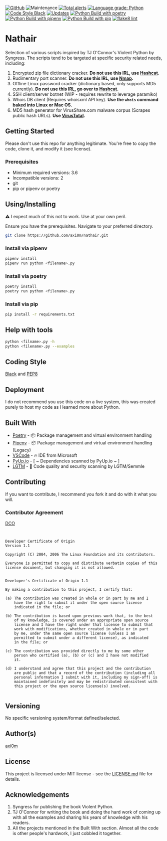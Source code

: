 [![GitHub](https://img.shields.io/github/license/axi0m/nathair?color=bright-green&style=flat-square)](https://github.com/axi0m/nathair/blob/master/LICENSE.md)
![Maintenance](https://img.shields.io/maintenance/yes/2022?style=flat-square)
[![Total alerts](https://img.shields.io/lgtm/alerts/g/axi0m/nathair.svg?logo=lgtm&logoWidth=18&style=flat-square)](https://lgtm.com/projects/g/axi0m/nathair/alerts/)
[![Language grade: Python](https://img.shields.io/lgtm/grade/python/g/axi0m/nathair.svg?logo=lgtm&logoWidth=18&style=flat-square)](https://lgtm.com/projects/g/axi0m/nathair/context:python)
[![Code Style Black](https://img.shields.io/badge/code%20style-black-000000.svg?style=flat-square)](https://github.com/psf/black)
[![Updates](https://pyup.io/repos/github/axi0m/nathair/shield.svg?style=flat-square)](https://pyup.io/repos/github/axi0m/nathair/)
[![Python Build with poetry](https://github.com/axi0m/nathair/actions/workflows/build-poetry.yml/badge.svg?style=flat-square)](https://github.com/axi0m/nathair/actions/workflows/build-poetry.yml)
[![Python Build with pipenv](https://github.com/axi0m/nathair/actions/workflows/build-pipenv.yml/badge.svg?style=flat-square)](https://github.com/axi0m/nathair/actions/workflows/build-pipenv.yml)
[![Python Build with pip](https://github.com/axi0m/nathair/actions/workflows/build-pip.yml/badge.svg?style=flat-square)](https://github.com/axi0m/nathair/actions/workflows/build-pip.yml)
[![flake8 lint](https://github.com/axi0m/nathair/actions/workflows/flake8-lint.yml/badge.svg?style=flat-square)](https://github.com/axi0m/nathair/actions/workflows/flake8-lint.yml)

# Nathair

Selection of various scripts inspired by TJ O'Connor's Violent Python by Syngress. The scripts tend to be targeted at specific security related needs, including:

1. Encrypted zip file dictionary cracker. **Do not use this IRL, use [Hashcat](https://hashcat.net/hashcat/).**
2. Rudimentary port scanner. **Do not use this IRL, use [Nmap](https://nmap.org/).**
3. Offline Linux password cracker (dictionary based, only supports MD5 currently). **Do not use this IRL, go over to [Hashcat](https://hashcat.net/hashcat/).**
4. SSH client/server botnet (WIP - requires rewrite to leverage paramiko)
5. Whois DB client (Requires whoisxml API key). **Use the `whois` command baked into Linux or Mac OS.**
6. MD5 hash generator for VirusShare.com malware corpus (Scrapes public hash URLs). **Use [VirusTotal](https://www.virustotal.com/gui/home/search).**

## Getting Started

Please don't use this repo for anything legitimate. You're free to copy the code, clone it, and modify it (see license).

### Prerequisites

- Minimum required versions: 3.6
- Incompatible versions: 2
- git
- pip or pipenv or poetry

## Using/Installing

⚠ I expect much of this not to work. Use at your own peril.

Ensure you have the prerequisites.
Navigate to your preferred directory.

```bash
git clone https://github.com/axi0m/nathair.git
```

### Install via pipenv

```bash
pipenv install
pipenv run python <filename>.py
```

### Install via poetry

```bash
poetry install
poetry run python <filename>.py
```

### Install via pip

```bash
pip install -r requirements.txt
```

## Help with tools

```bash
python <filname>.py -h
python <filename>.py --examples
```

## Coding Style

[Black](https://github.com/psf/black) and [PEP8](https://www.python.org/dev/peps/pep-0008/)

## Deployment

I do not recommend you use this code on a live system, this was created purely to host my code as I learned more about Python.

## Built With

- [Poetry](https://python-poetry.org/) - 📦 Package management and virtual environment handling
- [Pipenv](https://pipenv.readthedocs.io/en/latest/) - 📦 Package management and virtual environment handling (Legacy)
- [VSCode](https://code.visualstudio.com/) - 🔥 IDE from Microsoft
- [PyUp.io](https://pyup.io) - [ ~ Dependencies scanned by PyUp.io ~ ]
- [LGTM](https://lgtm.com) - 🔐 Code quality and security scanning by LGTM/Semmle

## Contributing

If you want to contribute, I recommend you fork it and do with it what you will.

### Contributor Agreement

[DCO](https://developercertificate.org/)

```text


Developer Certificate of Origin
Version 1.1

Copyright (C) 2004, 2006 The Linux Foundation and its contributors.

Everyone is permitted to copy and distribute verbatim copies of this
license document, but changing it is not allowed.


Developer's Certificate of Origin 1.1

By making a contribution to this project, I certify that:

(a) The contribution was created in whole or in part by me and I
    have the right to submit it under the open source license
    indicated in the file; or

(b) The contribution is based upon previous work that, to the best
    of my knowledge, is covered under an appropriate open source
    license and I have the right under that license to submit that
    work with modifications, whether created in whole or in part
    by me, under the same open source license (unless I am
    permitted to submit under a different license), as indicated
    in the file; or

(c) The contribution was provided directly to me by some other
    person who certified (a), (b) or (c) and I have not modified
    it.

(d) I understand and agree that this project and the contribution
    are public and that a record of the contribution (including all
    personal information I submit with it, including my sign-off) is
    maintained indefinitely and may be redistributed consistent with
    this project or the open source license(s) involved.


```

## Versioning

No specific versioning system/format defined/selected.

## Author(s)

[axi0m](https://github.com/axi0m)

## License

This project is licensed under MIT license - see the [LICENSE.md](https://github.com/axi0m/violent_python/blob/master/LICENSE.md) file for details.

## Acknowledgements

1. Syngress for publishing the book Violent Python.
2. TJ O'Connor for writing the book and doing the hard work of coming up with all the examples and sharing his years of
knowledge with his readers.
3. All the projects mentioned in the Built With section. Almost all the code is other people's hardwork, I just cobbled it together.
